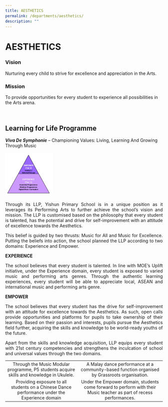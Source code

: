```yaml
---
title: AESTHETICS
permalink: /departments/aesthetics/
description: ""
---
```

# AESTHETICS

### Vision  

Nurturing every child to strive for excellence and appreciation in the Arts.

### Mission

To provide opportunities for every student to experience all possibilities in the Arts arena.  

 

## Learning for Life Programme 

**_Viva De Symphonie_** – Championing Values: Living, Learning And Growing Through Music

<img src="/images/Departments/AESTHETICS/AE1.jpg"  style="width:30%">

<p style="text-align: justify;">Through its LLP, Yishun Primary School is in a unique position as it leverages its Performing Arts to further achieve the school’s vision and mission. The LLP is customised based on the philosophy that every student is talented, has the potential and drive for self-improvement with an attitude of excellence towards the Aesthetics.</p>

<p style="text-align: justify;">This belief is guided by two thrusts: Music for All and Music for Excellence. Putting the beliefs into action, the school planned the LLP according to two domains: Experience and Empower.</p>

**EXPERIENCE**

<p style="text-align: justify;">The school believes that every student is talented. In line with MOE’s Uplift initiative, under the Experience domain, every student is exposed to varied music and performing arts genres. Through the authentic learning experiences, every student will be able to appreciate local, ASEAN and international music and performing arts genre.</p>

**EMPOWER**

<p style="text-align: justify;">The school believes that every student has the drive for self-improvement with an attitude for excellence towards the Aesthetics. As such, open calls provide opportunities and platforms for pupils to take ownership of their learning. Based on their passion and interests, pupils pursue the Aesthetics field further, acquiring the skills and knowledge to be world-ready youths of the future.</p>

<p style="text-align: justify;">Apart from the skills and knowledge acquisition, LLP equips every student with 21st century competencies and strengthens the inculcation of school and universal values through the two domains.</p>


|   |   |
|:-:|:-:|
|  Through the Music Modular programme, P5 students acquire skills and knowledge in Ukulele. |  A Malay dance performance at a community-based function organised by Grassroots organisation. |
| Providing exposure to all students on a Chinese Dance performance under the Experience domain  | Under the Empower domain, students come forward to perform with their Music teacher as part of recess performances.  |